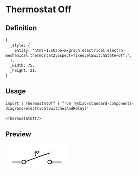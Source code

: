 # Thermostat Off

## Definition

```
{
  _style: { 
    entity: 'html=1;shape=mxgraph.electrical.electro-mechanical.thermostat2;aspect=fixed;elSwitchState=off;',
  },
  _width: 75,
  _height: 21,
}
```

## Usage

```
import { ThermostatOff } from '@diac/standard-components-diagrams/electricalSwitchesAndRelays'

<ThermostatOff/>
```

## Preview

<img src="./thermostat-off.png" width="200"/>
